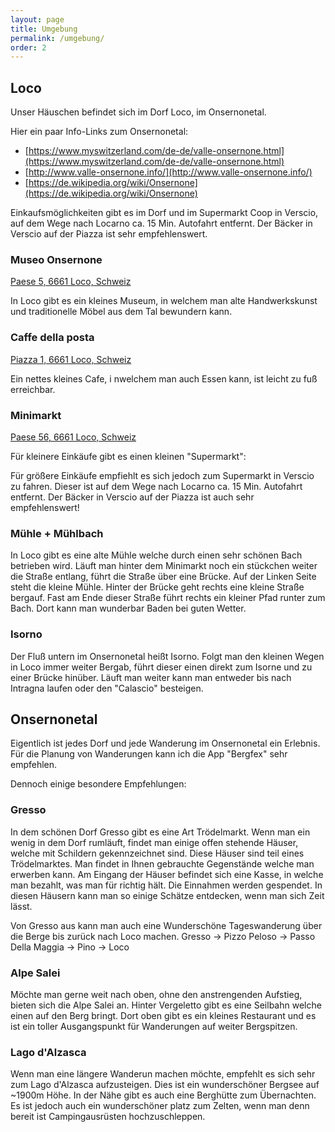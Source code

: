 ```yaml
---
layout: page
title: Umgebung
permalink: /umgebung/
order: 2
---
```


## Loco

Unser Häuschen befindet sich im Dorf Loco, im Onsernonetal. 

Hier ein paar Info-Links zum Onsernonetal:

- [https://www.myswitzerland.com/de-de/valle-onsernone.html](https://www.myswitzerland.com/de-de/valle-onsernone.html)
- [http://www.valle-onsernone.info/](http://www.valle-onsernone.info/)
- [https://de.wikipedia.org/wiki/Onsernone](https://de.wikipedia.org/wiki/Onsernone)

Einkaufsmöglichkeiten gibt es im Dorf und im Supermarkt Coop in Verscio, auf dem Wege nach Locarno ca. 15 Min. Autofahrt entfernt. Der Bäcker in Verscio auf der Piazza ist sehr empfehlenswert.

### Museo Onsernone
[Paese 5, 6661 Loco, Schweiz](https://g.page/museonsernonese?share)

In Loco gibt es ein kleines Museum, in welchem man alte Handwerkskunst und traditionelle Möbel aus dem Tal bewundern kann.

### Caffe della posta
[Piazza 1, 6661 Loco, Schweiz](https://goo.gl/maps/M7qrjefHw92tPmh57)

Ein nettes kleines Cafe, i nwelchem man auch Essen kann, ist leicht zu fuß erreichbar.

### Minimarkt
[Paese 56, 6661 Loco, Schweiz](https://goo.gl/maps/22NZbF2cy71tDYjL8)

Für kleinere Einkäufe gibt es einen kleinen "Supermarkt":

Für größere Einkäufe empfiehlt es sich jedoch zum Supermarkt in Verscio zu fahren. Dieser ist auf dem Wege nach Locarno ca. 15 Min. Autofahrt entfernt.
Der Bäcker in Verscio auf der Piazza ist auch sehr empfehlenswert!

### Mühle + Mühlbach
In Loco gibt es eine alte Mühle welche durch einen sehr schönen Bach betrieben wird.
Läuft man hinter dem Minimarkt noch ein stückchen weiter die Straße entlang, führt die Straße über eine Brücke. Auf der Linken Seite steht die kleine Mühle.
Hinter der Brücke geht rechts eine kleine Straße bergauf. Fast am Ende dieser Straße führt rechts ein kleiner Pfad runter zum Bach. Dort kann man wunderbar Baden bei guten Wetter.

### Isorno
Der Fluß untern im Onsernonetal heißt Isorno. Folgt man den kleinen Wegen in Loco immer weiter Bergab, führt dieser einen direkt zum Isorne und zu einer Brücke hinüber. Läuft man weiter kann man entweder bis nach Intragna laufen oder den "Calascio" besteigen.


## Onsernonetal
Eigentlich ist jedes Dorf und jede Wanderung im Onsernonetal ein Erlebnis.
Für die Planung von Wanderungen kann ich die App "Bergfex" sehr empfehlen.

Dennoch einige besondere Empfehlungen:

### Gresso
In dem schönen Dorf Gresso gibt es eine Art Trödelmarkt. Wenn man ein wenig in dem Dorf rumläuft, findet man einige offen stehende Häuser, welche mit Schildern gekennzeichnet sind. Diese Häuser sind teil eines Trödelmarktes. Man findet in Ihnen gebrauchte Gegenstände welche man erwerben kann. Am Eingang der Häuser befindet sich eine Kasse, in welche man bezahlt, was man für richtig hält. Die Einnahmen werden gespendet. In diesen Häusern kann man so einige Schätze entdecken, wenn man sich Zeit lässt.

Von Gresso aus kann man auch eine Wunderschöne Tageswanderung über die Berge bis zurück nach Loco machen.
Gresso -> Pizzo Peloso -> Passo Della Maggia -> Pino -> Loco

### Alpe Salei
Möchte man gerne weit nach oben, ohne den anstrengenden Aufstieg, bieten sich die Alpe Salei an. Hinter Vergeletto gibt es eine Seilbahn welche einen auf den Berg bringt. Dort oben gibt es ein kleines Restaurant und es ist ein toller Ausgangspunkt für Wanderungen auf weiter Bergspitzen.

### Lago d'Alzasca
Wenn man eine längere Wanderun machen möchte, empfehlt es sich sehr zum Lago d'Alzasca aufzusteigen. Dies ist ein wunderschöner Bergsee auf ~1900m Höhe. In der Nähe gibt es auch eine Berghütte zum Übernachten. Es ist jedoch auch ein wunderschöner platz zum Zelten, wenn man denn bereit ist Campingausrüsten hochzuschleppen.
